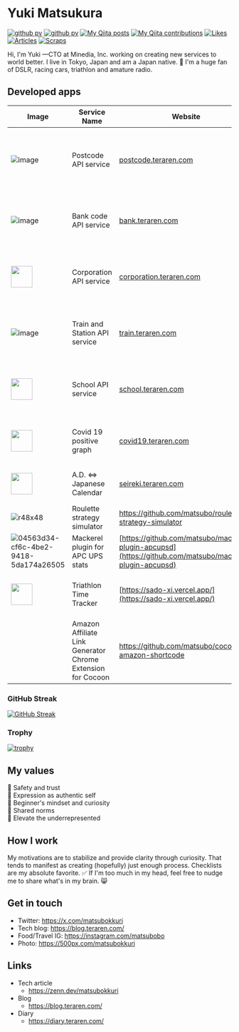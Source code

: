 # Yuki Matsukura

[![github pv](https://komarev.com/ghpvc/?username=matsubo)](https://github.com/matsubo)
[![github pv](https://img.shields.io/github/followers/matsubo?label=follow&logo=github&style=flat)](https://github.com/matsubo)
[![My Qiita posts](https://qiita-badge.apiapi.app/s/matsubo/posts.svg)](http://qiita.com/matsubo)
[![My Qiita contributions](https://qiita-badge.apiapi.app/s/matsubo/contributions.svg)](http://qiita.com/matsubo)
[![Likes](https://badgen.org/img/zenn/matsubokkuri/likes?style=plastic)](https://zenn.dev/matsubokkuri)
[![Articles](https://badgen.org/img/zenn/matsubokkuri/articles?style=plastic)](https://zenn.dev/matsubokkuri)
[![Scraps](https://badgen.org/img/zenn/matsubokkuri/scraps?style=plastic)](https://zenn.dev/matsubokkuri?tab=scraps)

Hi, I'm Yuki —CTO at Minedia, Inc. working on creating new services to world better. I live in Tokyo, Japan and am a Japan native. 🙌 I'm a huge fan of DSLR, racing cars, triathlon and amature radio. 


## Developed apps


| Image                                                                                         | Service Name              | Website                       | Technology Stack                                 |
|-----------------------------------------------------------------------------------------------|---------------------------|--------------------------------|--------------------------------------------------|
| ![image](https://github.com/matsubo/matsubo/assets/98103/6a612b1d-6057-49b1-883e-09956a6c0793) | Postcode API service      | [postcode.teraren.com](https://postcode.teraren.com/) | Ruby 3.3 + Ruby on Rails 7.1 + Cloudflare, SQLite, Rest API + GraphQL |
| ![image](https://github.com/matsubo/matsubo/assets/98103/36d7bb33-b50f-471b-9157-2ef13cfd9b59) | Bank code API service     | [bank.teraren.com](https://bank.teraren.com/)       | Ruby 3.3 + Ruby on Rails 7.1 + Cloudflare, SQLite, Rest API |
| <img src="https://github.com/user-attachments/assets/127bf526-8ed3-4111-9e0a-eab092cfbcfe" width="48" width="48"> | Corporation API service   | [corporation.teraren.com](https://corporation.teraren.com/) | Ruby 3.3 + Ruby on Rails 7.1 + Cloudflare, MySQL 8, Rest API |
| ![image](https://github.com/matsubo/matsubo/assets/98103/af5ee2a7-d2f9-4b04-aecb-d4e859da39df) | Train and Station API service   | [train.teraren.com](https://train.teraren.com/) | Ruby 3.3 + Ruby on Rails 7.1 + Cloudflare, SQLite, Rest API |
| <img src="https://github.com/user-attachments/assets/f57ddcc8-51f5-406b-a0c7-170a56227052" width="48" height="48"> | School API service   | [school.teraren.com](https://school.teraren.com/) | Ruby 3.3 + Ruby on Rails 7.1 + Cloudflare, SQLite, Rest API |
| <img src="https://github.com/matsubo/matsubo/assets/98103/2dd90f80-587c-473d-94fb-c8ca3132fa17" width="48"> | Covid 19 positive graph  | [covid19.teraren.com](https://covid19.teraren.com/) | Ruby 3.0 + Wordpress + Cloudflare, MySQL 8|
| <img src="https://github.com/matsubo/matsubo/assets/98103/f7817421-60ad-4c68-ada5-0029583c2c77" width="48"> | A.D. <=> Japanese Calendar  | [seireki.teraren.com](https://seireki.teraren.com/) | Ruby 3.3 + Ruby on Rails 7.1 +  Cloudflare |
| ![r48x48](https://github.com/matsubo/matsubo/assets/98103/3a564a84-717a-4fe6-8651-0ba85c3e0ba9) | Roulette strategy simulator | https://github.com/matsubo/roulett-strategy-simulator | Ruby 3.3 + Gnuplot |
| ![04563d34-cf6c-4be2-9418-5da174a26505](https://github.com/matsubo/matsubo/assets/98103/ce2ce477-0f05-4ce0-856a-fe7294ba4027) | Mackerel plugin for APC UPS stats | [https://github.com/matsubo/mackerel-plugin-apcupsd](https://github.com/matsubo/mackerel-plugin-apcupsd) | Golang |
| <img src="https://github.com/user-attachments/assets/0a118ccc-fce3-4689-9b84-db99e469c780" width="48"> | Triathlon Time Tracker | [https://sado-xi.vercel.app/](https://sado-xi.vercel.app/)| Front: React, Back: Python, Ruby, Gist |
|  | Amazon Affiliate Link Generator Chrome Extension for Cocoon | https://github.com/matsubo/cocoon-amazon-shortcode | JavaScript |




### GitHub Streak
[![GitHub Streak](http://github-readme-streak-stats.herokuapp.com?user=matsubo&theme=tokyonight&hide_border=true)](https://git.io/streak-stats)


### Trophy
[![trophy](https://github-profile-trophy.vercel.app/?username=matsubo&theme=tokyonight&column=7
)](https://github.com/ryo-ma/github-profile-trophy)



## My values
💖 Safety and trust<br>
🌟 Expression as authentic self<br>
🍏 Beginner's mindset and curiosity<br>
🙌 Shared norms<br>
🚀 Elevate the underrepresented

## How I work
My motivations are to stabilize and provide clarity through curiosity.
That tends to manifest as creating (hopefully) just enough process.
Checklists are my absolute favorite. ✅ If I'm too much in my head, feel free to nudge me to share what's in my brain. 😸

## Get in touch
- Twitter: https://x.com/matsubokkuri
- Tech blog: https://blog.teraren.com/
- Food/Travel IG: https://instagram.com/matsubobo
- Photo: https://500px.com/matsubokkuri

## Links

- Tech article
  - https://zenn.dev/matsubokkuri
- Blog
  - https://blog.teraren.com/
- Diary
  - https://diary.teraren.com/
  
